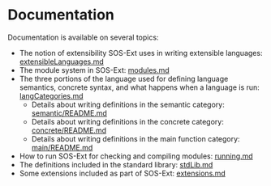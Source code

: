 # Documentation
Documentation is available on several topics:
* The notion of extensibility SOS-Ext uses in writing extensible
  languages:  [extensibleLanguages.md](extensibleLanguages.md)
* The module system in SOS-Ext:  [modules.md](modules.md)
* The three portions of the language used for defining language
  semantics, concrete syntax, and what happens when a language is run:
  [langCategories.md](langCategories.md)
  + Details about writing definitions in the semantic category:
    [semantic/README.md](semantic/README.md)
  + Details about writing definitions in the concrete category:
    [concrete/README.md](concrete/README.md)
  + Details about writing definitions in the main function category:
    [main/README.md](main/README.md)
* How to run SOS-Ext for checking and compiling modules:
  [running.md](running.md)
* The definitions included in the standard library:
  [stdLib.md](stdLib.md)
* Some extensions included as part of SOS-Ext:
  [extensions.md](extensions.md)

